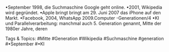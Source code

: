 •September 1998, die Suchmaschine Google geht online.
•2001, Wikipedia wird gegründet.
•Apple bringt bringt am 29. Juni 2007 das iPhone auf den Markt.
•Facebook, 2004, WhatsApp 2009.Computer -Generationen/4
•KI und Parallelverarbeitung: manchmal auch 5. Generation genannt, Mitte der 1980er Jahre, deren 

   Tags & Topics:
   #Mitte
   #Generation
   #Wikipedia
   #Suchmaschine
   #generation
   #•September
   #•KI